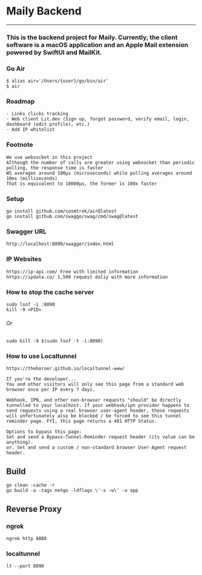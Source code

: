 # Maily Backend

---

### This is the backend project for Maily. Currently, the client software is a macOS application and an Apple Mail extension powered by SwiftUI and MailKit.

### Go Air

```azure
$ alias air='/Users/{user}/go/bin/air'
$ air
```

### Roadmap

```azure
- Links clicks tracking
- Web client Lit.dev (Sign up, forgot password, verify email, login, dashboard (edit profile), etc.)
- Add IP whitelist
```
### Footnote
    
```azure
We use websocket in this project
Although the number of calls are greater using websocket than periodic polling, the response time is faster
WS averages around 100µs (microseconds) while polling averages around 10ms (milliseconds)
That is equivalent to 10000µs, the former is 100x faster
```



### Setup

```azure
go install github.com/cosmtrek/air@latest
go install github.com/swaggo/swag/cmd/swag@latest
```

### Swagger URL

```azure
http://localhost:8090/swagger/index.html
```

### IP Websites

```azure
https://ip-api.com/ Free with limited information
https://ipdata.co/ 1,500 request daliy with more information
```

### How to stop the cache server

```azure
sudo lsof -i :8090
kill -9 <PID>
```
###### Or
```azure
sudo kill -9 $(sudo lsof -t -i:8090)
```

### How to use Localtunnel

```azure
https://theboroer.github.io/localtunnel-www/

If you're the developer...
You and other visitors will only see this page from a standard web browser once per IP every 7 days.

Webhook, IPN, and other non-browser requests "should" be directly tunnelled to your localhost. If your webhook/ipn provider happens to send requests using a real browser user-agent header, those requests will unfortunately also be blocked / be forced to see this tunnel reminder page. FYI, this page returns a 401 HTTP Status.

Options to bypass this page:
Set and send a Bypass-Tunnel-Reminder request header (its value can be anything).
or, Set and send a custom / non-standard browser User-Agent request header.
```

## Build

```azure
go clean -cache -r
go build -a -tags netgo -ldflags \'-s -w\' -o app
```

## Reverse Proxy

### ngrok

```azure
ngrok http 8080
```

### localtunnel

```azure
lt --port 8090
```
